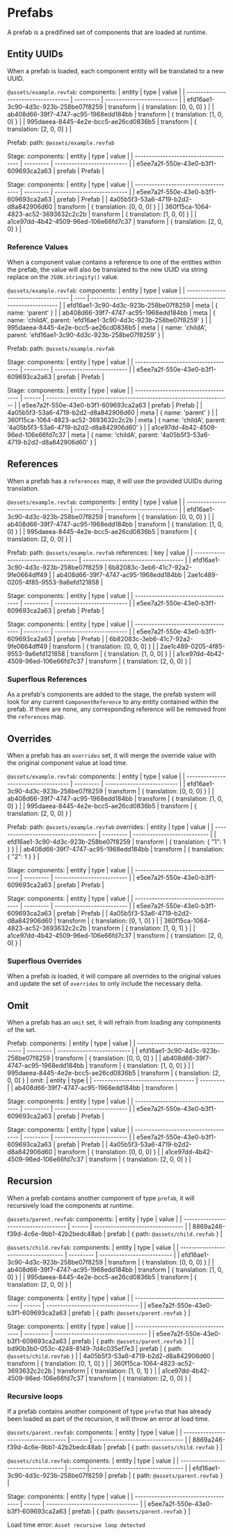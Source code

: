 # Prefabs

A prefab is a predifined set of components that are loaded at runtime. 

## Entity UUIDs

When a prefab is loaded, each component entity will be translated to a new UUID.

`@assets/example.revfab`:
  components:
    | entity                               | type      | value                      |
    | ------------------------------------ | --------- | -------------------------- |
    | efd16ae1-3c90-4d3c-923b-258be07f8259 | transform | { translation: [0, 0, 0] } |
    | ab408d66-39f7-4747-ac95-1968edd184bb | transform | { translation: [1, 0, 0] } |
    | 995daeea-8445-4e2e-bcc5-ae26cd0836b5 | transform | { translation: [2, 0, 0] } |

Prefab:
  path: `@assets/example.revfab`

Stage:
  components:
    | entity                               | type      | value                      |
    | ------------------------------------ | --------- | -------------------------- |
    | e5ee7a2f-550e-43e0-b3f1-609693ca2a63 | prefab    | Prefab                     |

Stage:
  components:
    | entity                               | type      | value                      |
    | ------------------------------------ | --------- | -------------------------- |
    | e5ee7a2f-550e-43e0-b3f1-609693ca2a63 | prefab    | Prefab                     |
    | 4a05b5f3-53a6-4719-b2d2-d8a842906d60 | transform | { translation: [0, 0, 0] } |
    | 360f15ca-1064-4823-ac52-3693632c2c2b | transform | { translation: [1, 0, 0] } |
    | a1ce97dd-4b42-4509-96ed-106e66fd7c37 | transform | { translation: [2, 0, 0] } |

### Reference Values

When a component value contains a reference to one of the entities within the prefab, the value will also be translated to the new UUID via string replace on the `JSON.stringify()` value.

`@assets/example.revfab`:
  components:
    | entity                               | type | value                                                              |
    | ------------------------------------ | ---- | ------------------------------------------------------------------ |
    | efd16ae1-3c90-4d3c-923b-258be07f8259 | meta | { name: 'parent' }                                                 |
    | ab408d66-39f7-4747-ac95-1968edd184bb | meta | { name: 'childA', parent: 'efd16ae1-3c90-4d3c-923b-258be07f8259' } |
    | 995daeea-8445-4e2e-bcc5-ae26cd0836b5 | meta | { name: 'childA', parent: 'efd16ae1-3c90-4d3c-923b-258be07f8259' } |

Prefab:
  path: `@assets/example.revfab`

Stage:
  components:
    | entity                               | type      | value                      |
    | ------------------------------------ | --------- | -------------------------- |
    | e5ee7a2f-550e-43e0-b3f1-609693ca2a63 | prefab    | Prefab                     |

Stage:
  components:
    | entity                               | type   | value                                                              |
    | ------------------------------------ | ------ | ------------------------------------------------------------------ |
    | e5ee7a2f-550e-43e0-b3f1-609693ca2a63 | prefab | Prefab                                                             |
    | 4a05b5f3-53a6-4719-b2d2-d8a842906d60 | meta   | { name: 'parent' }                                                 |
    | 360f15ca-1064-4823-ac52-3693632c2c2b | meta   | { name: 'childA', parent: '4a05b5f3-53a6-4719-b2d2-d8a842906d60' } |
    | a1ce97dd-4b42-4509-96ed-106e66fd7c37 | meta   | { name: 'childA', parent: '4a05b5f3-53a6-4719-b2d2-d8a842906d60' } |

## References

When a prefab has a `references` map, it will use the provided UUIDs during translation.

`@assets/example.revfab`:
  components:
    | entity                               | type      | value                      |
    | ------------------------------------ | --------- | -------------------------- |
    | efd16ae1-3c90-4d3c-923b-258be07f8259 | transform | { translation: [0, 0, 0] } |
    | ab408d66-39f7-4747-ac95-1968edd184bb | transform | { translation: [1, 0, 0] } |
    | 995daeea-8445-4e2e-bcc5-ae26cd0836b5 | transform | { translation: [2, 0, 0] } |

Prefab:
  path: `@assets/example.revfab`
  references:
    | key                                  | value                                |
    | ------------------------------------ | ------------------------------------ |
    | efd16ae1-3c90-4d3c-923b-258be07f8259 | 6b82083c-3eb6-41c7-92a2-9fe0664dff49 |
    | ab408d66-39f7-4747-ac95-1968edd184bb | 2ae1c489-0205-4f85-9553-9a6efd121858 |

Stage:
  components:
    | entity                               | type      | value                      |
    | ------------------------------------ | --------- | -------------------------- |
    | e5ee7a2f-550e-43e0-b3f1-609693ca2a63 | prefab    | Prefab                     |

Stage:
  components:
    | entity                               | type      | value                      |
    | ------------------------------------ | --------- | -------------------------- |
    | e5ee7a2f-550e-43e0-b3f1-609693ca2a63 | prefab    | Prefab                     |
    | 6b82083c-3eb6-41c7-92a2-9fe0664dff49 | transform | { translation: [0, 0, 0] } |
    | 2ae1c489-0205-4f85-9553-9a6efd121858 | transform | { translation: [1, 0, 0] } |
    | a1ce97dd-4b42-4509-96ed-106e66fd7c37 | transform | { translation: [2, 0, 0] } |

### Superflous References

As a prefab's components are added to the stage, the prefab system will look for any current `ComponentReference` to any entity contained within the prefab. If there are none, any corresponding reference will be removed from the `references` map.

## Overrides

When a prefab has an `overrides` set, it will merge the override value with the original component value at load time.

`@assets/example.revfab`:
  components:
    | entity                               | type      | value                      |
    | ------------------------------------ | --------- | -------------------------- |
    | efd16ae1-3c90-4d3c-923b-258be07f8259 | transform | { translation: [0, 0, 0] } |
    | ab408d66-39f7-4747-ac95-1968edd184bb | transform | { translation: [1, 0, 0] } |
    | 995daeea-8445-4e2e-bcc5-ae26cd0836b5 | transform | { translation: [2, 0, 0] } |

Prefab:
  path: `@assets/example.revfab`
  overrides:
    | entity                               | type      | value                       |
    | ------------------------------------ | --------- | --------------------------- |
    | efd16ae1-3c90-4d3c-923b-258be07f8259 | transform | { translation: { "1": 1 } } |
    | ab408d66-39f7-4747-ac95-1968edd184bb | transform | { translation: { "2": 1 } } |

Stage:
  components:
    | entity                               | type      | value                      |
    | ------------------------------------ | --------- | -------------------------- |
    | e5ee7a2f-550e-43e0-b3f1-609693ca2a63 | prefab    | Prefab                     |

Stage:
  components:
    | entity                               | type      | value                      |
    | ------------------------------------ | --------- | -------------------------- |
    | e5ee7a2f-550e-43e0-b3f1-609693ca2a63 | prefab    | Prefab                     |
    | 4a05b5f3-53a6-4719-b2d2-d8a842906d60 | transform | { translation: [0, 1, 0] } |
    | 360f15ca-1064-4823-ac52-3693632c2c2b | transform | { translation: [1, 0, 1] } |
    | a1ce97dd-4b42-4509-96ed-106e66fd7c37 | transform | { translation: [2, 0, 0] } |

### Superflous Overrides

When a prefab is loaded, it will compare all overrides to the original values and update the set of `overrides` to only include the necessary delta.

## Omit

When a prefab has an `omit` set, it will refrain from loading any components of the set.

Prefab:
  components:
    | entity                               | type      | value                      |
    | ------------------------------------ | --------- | -------------------------- |
    | efd16ae1-3c90-4d3c-923b-258be07f8259 | transform | { translation: [0, 0, 0] } |
    | ab408d66-39f7-4747-ac95-1968edd184bb | transform | { translation: [1, 0, 0] } |
    | 995daeea-8445-4e2e-bcc5-ae26cd0836b5 | transform | { translation: [2, 0, 0] } |
  omit:
    | entity                               | type      |
    | ------------------------------------ | --------- |
    | ab408d66-39f7-4747-ac95-1968edd184bb | transform |

Stage:
  components:
    | entity                               | type      | value                      |
    | ------------------------------------ | --------- | -------------------------- |
    | e5ee7a2f-550e-43e0-b3f1-609693ca2a63 | prefab    | Prefab                     |

Stage:
  components:
    | entity                               | type      | value                      |
    | ------------------------------------ | --------- | -------------------------- |
    | e5ee7a2f-550e-43e0-b3f1-609693ca2a63 | prefab    | Prefab                     |
    | 4a05b5f3-53a6-4719-b2d2-d8a842906d60 | transform | { translation: [0, 0, 0] } |
    | a1ce97dd-4b42-4509-96ed-106e66fd7c37 | transform | { translation: [2, 0, 0] } |

## Recursion

When a prefab contains another component of type `prefab`, it will recursively load the components at runtime.

`@assets/parent.revfab`:
  components:
    | entity                               | type   | value                            |
    | ------------------------------------ | ------ | -------------------------------- |
    | 8869a246-f39d-4c6e-9bb1-42b2bedc48ab | prefab | { path: `@assets/child.revfab` } |

`@assets/child.revfab`:
  components:
    | entity                               | type      | value                      |
    | ------------------------------------ | --------- | -------------------------- |
    | efd16ae1-3c90-4d3c-923b-258be07f8259 | transform | { translation: [0, 0, 0] } |
    | ab408d66-39f7-4747-ac95-1968edd184bb | transform | { translation: [1, 0, 0] } |
    | 995daeea-8445-4e2e-bcc5-ae26cd0836b5 | transform | { translation: [2, 0, 0] } |

Stage:
  components:
    | entity                               | type   | value                             |
    | ------------------------------------ | ------ | --------------------------------- |
    | e5ee7a2f-550e-43e0-b3f1-609693ca2a63 | prefab | { path: `@assets/parent.revfab` } |

Stage:
  components:
    | entity                               | type      | value                             |
    | ------------------------------------ | --------- | --------------------------------- |
    | e5ee7a2f-550e-43e0-b3f1-609693ca2a63 | prefab    | { path: `@assets/parent.revfab` } |
    | bd90b3b0-053c-4248-8149-7d4c035ef7e3 | prefab    | { path: `@assets/child.revfab`  } |
    | 4a05b5f3-53a6-4719-b2d2-d8a842906d60 | transform | { translation: [0, 1, 0] }        |
    | 360f15ca-1064-4823-ac52-3693632c2c2b | transform | { translation: [1, 0, 1] }        |
    | a1ce97dd-4b42-4509-96ed-106e66fd7c37 | transform | { translation: [2, 0, 0] }        |

### Recursive loops

If a prefab contains another component of type `prefab` that has already been loaded as part of the recursion, it will throw an error at load time.

`@assets/parent.revfab`:
  components:
    | entity                               | type   | value                            |
    | ------------------------------------ | ------ | -------------------------------- |
    | 8869a246-f39d-4c6e-9bb1-42b2bedc48ab | prefab | { path: `@assets/child.revfab` } |

`@assets/child.revfab`:
  components:
    | entity                               | type   | value                             |
    | ------------------------------------ | ------ | --------------------------------- |
    | efd16ae1-3c90-4d3c-923b-258be07f8259 | prefab | { path: `@assets/parent.revfab` } |

Stage:
  components:
    | entity                               | type   | value                             |
    | ------------------------------------ | ------ | --------------------------------- |
    | e5ee7a2f-550e-43e0-b3f1-609693ca2a63 | prefab | { path: `@assets/parent.revfab` } |

Load time error: `Asset recursive loop detected`
